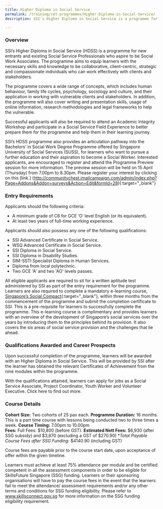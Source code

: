 ```yaml
---
title: Higher Diploma in Social Service
permalink: /training/cet-programmes/Higher-Diploma-in-Social-Service/
description: SSI's Higher Diploma in Social Service is a programme for aspiring and existing Social Service Professionals who are looking to be Social Work Associates.

---
```

### Overview

SSI’s Higher Diploma in Social Service (HDSS) is a programme for new entrants and existing Social Service Professionals who aspire to be Social Work Associates. The programme aims to equip learners with the necessary skills and knowledge to be collaborative, client-centric, strategic and compassionate individuals who can work effectively with clients and stakeholders. 

The programme covers a wide range of concepts, which includes human behaviour, family life cycles, psychology, sociology and culture, and their application in working with vulnerable clients and stakeholders. In addition, the programme will also cover writing and presentation skills, usage of online information, research methodologies and legal frameworks to help the vulnerable. 

Successful applicants will also be required to attend an Academic Integrity Workshop and participate in a Social Service Field Experience to better prepare them for the programme and help them in their learning journey. 

SSI’s HDSS programme also provides an articulation pathway into the Bachelors’ in Social Work Degree Programme offered by Singapore University of Social Services (SUSS), for learners who want to pursue a further education and their aspiration to become a Social Worker.
Interested applicants, are encouraged to register and attend the Programme Preview session for more information. The preview session will be held on 15 April (Thursday) from 7.00pm to 8.30pm. Please register your interest by clicking on this [link.] (http://communitychest.imailcampaign.com/admin/index.php?Page=Addons&Addon=surveys&Action=Edit&formId=28){:target="_blank"} 

### Entry Requirements

Applicants should the following criteria:

-	A minimum grade of C6 for GCE ‘O’ level English (or its equivalent). 
-	At least two years of full-time working experience.

Applicants should also possess any one of the following qualifications:

-	SSI Advanced Certificate in Social Service.
- WSQ Advanced Certificate in Social Service.
- SSI Diploma in Social Service.
- SSI Diploma in Disability Studies.
- SIM-SSTI Specialist Diploma in Human Services.
- Diploma from local polytechnic.
- Two GCE 'A' and two 'AO' levels passes.

All eligible applicants are required to sit for a written aptitude test administered by SSI as part of the entry requirement for the programme. Learners are also required to complete a mandatory e-learning course, [Singapore’s Social Compact](https://learningcloud.sg/pages/coursedescription.jsf?courseId=1233736&catalogId=1700&templateId=-1){:target="_blank"}, within three months from the commencement of the programme and submit the completion certificate to SSI. This is a pre-requisite for learners to successfully complete the programme. This e-learning course is complimentary and provides learners with an overview of the development of Singapore’s social services over the years by introducing them to the principles behind its provision. It also covers the six areas of social service provision and the challenges that lie ahead. 

### Qualifications Awarded and Career Prospects

Upon successful completion of the programme, learners will be awarded with an Higher Diploma in Social Service. This will be provided by SSI after the learner has obtained the relevant Certificates of Achievement from the nine modules within the programme.

With the qualifications attained, learners can apply for jobs as a Social Service Associate, Project Coordinator, Youth Worker and Volunteer Executive. Click here to find out more. 

### Course Details

**Cohort Size:** Two cohorts of 25 pax each. 
**Programme Duration:** 16 months. This is a part time course with lessons being conducted two to three times a week.
**Course Timing:**  7.00pm to 10.00pm  
**Fees:** Full Fees: $10,800 (before GST).  **Estimated Nett Fees:** $6,930 (after SSG subsidy) and $3,870 (excluding a GST of $270.90) **Total Payable Course Fees after SSG Funding:* $4140.90 (including GST)    

Course fees are payable prior to the course start date, upon acceptance of offer within the given timeline.  

Learners must achieve at least 75% attendance per module and be certified competent in all the assessment components in order to be eligible for SkillsFuture Singapore (SSG) funding. Learners or their sponsoring organisations will have to pay the course fees in the event that the learners fail to meet the attendance/ assessment requirements and/or any other terms and conditions for SSG funding eligibility. Please refer to www.skillsconnect.gov.sg for more information on the SSG funding eligibility requirement. 

